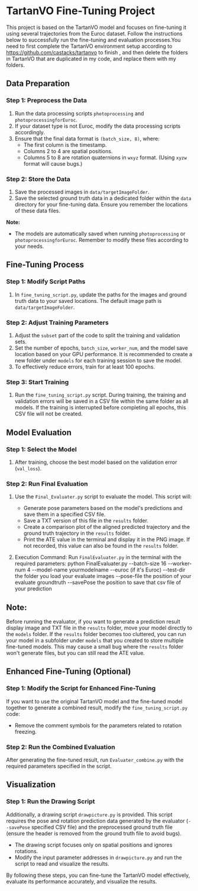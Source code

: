 # TartanVO Fine-Tuning Project

This project is based on the TartanVO model and focuses on fine-tuning it using several trajectories from the Euroc dataset. Follow the instructions below to successfully run the fine-tuning and evaluation processes.You need to first complete the TartanVO environment setup according to https://github.com/castacks/tartanvo to finish , and then delete the folders in TartanVO that are duplicated in my code, and replace them with my folders.

## Data Preparation

### Step 1: Preprocess the Data

1. Run the data processing scripts `photoprocessing` and `photoprocessingforEuroc`.
2. If your dataset type is not Euroc, modify the data processing scripts accordingly.
3. Ensure that the final data format is `(batch_size, 8)`, where:
   - The first column is the timestamp.
   - Columns 2 to 4 are spatial positions.
   - Columns 5 to 8 are rotation quaternions in `wxyz` format. (Using `xyzw` format will cause bugs.)

### Step 2: Store the Data

1. Save the processed images in `data/targetImageFolder`.
2. Save the selected ground truth data in a dedicated folder within the `data` directory for your fine-tuning data. Ensure you remember the locations of these data files.

**Note:**

- The models are automatically saved when running `photoprocessing` or `photoprocessingforEuroc`. Remember to modify these files according to your needs.

## Fine-Tuning Process

### Step 1: Modify Script Paths

1. In `fine_tuning_script.py`, update the paths for the images and ground truth data to your saved locations. The default image path is `data/targetImageFolder`.

### Step 2: Adjust Training Parameters

1. Adjust the `subset` part of the code to split the training and validation sets.
2. Set the number of epochs, `batch_size`, `worker_num`, and the model save location based on your GPU performance. It is recommended to create a new folder under `models` for each training session to save the model.
3. To effectively reduce errors, train for at least 100 epochs.

### Step 3: Start Training

1. Run the `fine_tuning_script.py` script. During training, the training and validation errors will be saved in a CSV file within the same folder as all models. If the training is interrupted before completing all epochs, this CSV file will not be created.

## Model Evaluation

### Step 1: Select the Model

1. After training, choose the best model based on the validation error (`val_loss`).

### Step 2: Run Final Evaluation

1. Use the `Final_Evaluater.py` script to evaluate the model. This script will:
   - Generate pose parameters based on the model's predictions and save them in a specified CSV file.
   - Save a TXT version of this file in the `results` folder.
   - Create a comparison plot of the aligned predicted trajectory and the ground truth trajectory in the `results` folder.
   - Print the ATE value in the terminal and display it in the PNG image. If not recorded, this value can also be found in the `results` folder.

2. Execution Command:
   Run `FinalEvaluater.py` in the terminal with the required parameters:
   python FinalEvaluater.py --batch-size 16 --worker-num 4 --model-name yourmodelname --euroc (if it's Euroc) --test-dir the folder you load your evaluate images --pose-file the position of your evaluate groundtruth --savePose the position to save that csv file of your prediction

## Note:

Before running the evaluator, if you want to generate a prediction result display image and TXT file in the `results` folder, move your model directly to the `models` folder. If the `results` folder becomes too cluttered, you can run your model in a subfolder under `models` that you created to store multiple fine-tuned models. This may cause a small bug where the `results` folder won't generate files, but you can still read the ATE value.

## Enhanced Fine-Tuning (Optional)

### Step 1: Modify the Script for Enhanced Fine-Tuning

If you want to use the original TartanVO model and the fine-tuned model together to generate a combined result, modify the `fine_tuning_script.py` code:

   - Remove the comment symbols for the parameters related to rotation freezing.

### Step 2: Run the Combined Evaluation

After generating the fine-tuned result, run `Evaluater_combine.py` with the required parameters specified in the script.

## Visualization

### Step 1: Run the Drawing Script

Additionally, a drawing script `drawpicture.py` is provided. This script requires the pose and rotation prediction data generated by the evaluator (`--savePose` specified CSV file) and the preprocessed ground truth file (ensure the header is removed from the ground truth file to avoid bugs).

   - The drawing script focuses only on spatial positions and ignores rotations.
   - Modify the input parameter addresses in `drawpicture.py` and run the script to read and visualize the results.

By following these steps, you can fine-tune the TartanVO model effectively, evaluate its performance accurately, and visualize the results.

